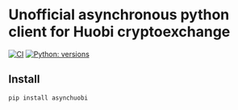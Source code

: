 # Unofficial asynchronous python client for Huobi cryptoexchange

[![CI](https://github.com/sometastycake/asynchuobi/actions/workflows/ci.yml/badge.svg)](https://github.com/sometastycake/asynchuobi/actions/workflows/ci.yml)
[![Python: versions](
https://img.shields.io/badge/python-3.7%20%7C%203.8%20%7C%203.9%20%7C%203.10-blue)]()

## Install

```bash
pip install asynchuobi
```